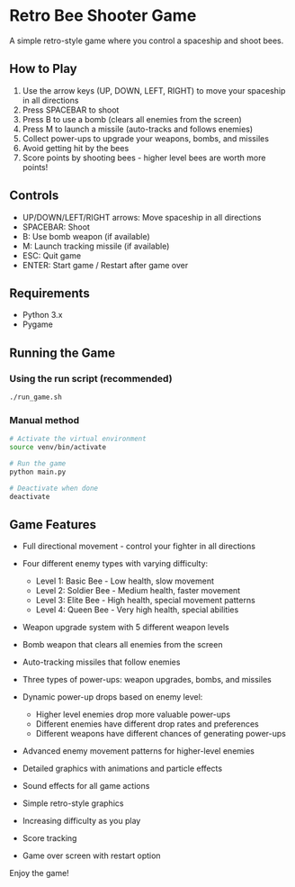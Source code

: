 # Retro Bee Shooter Game

A simple retro-style game where you control a spaceship and shoot bees.

## How to Play

1. Use the arrow keys (UP, DOWN, LEFT, RIGHT) to move your spaceship in all directions
2. Press SPACEBAR to shoot
3. Press B to use a bomb (clears all enemies from the screen)
4. Press M to launch a missile (auto-tracks and follows enemies)
5. Collect power-ups to upgrade your weapons, bombs, and missiles
6. Avoid getting hit by the bees
7. Score points by shooting bees - higher level bees are worth more points!

## Controls

- UP/DOWN/LEFT/RIGHT arrows: Move spaceship in all directions
- SPACEBAR: Shoot
- B: Use bomb weapon (if available)
- M: Launch tracking missile (if available)
- ESC: Quit game
- ENTER: Start game / Restart after game over

## Requirements

- Python 3.x
- Pygame

## Running the Game

### Using the run script (recommended)

```bash
./run_game.sh
```

### Manual method

```bash
# Activate the virtual environment
source venv/bin/activate

# Run the game
python main.py

# Deactivate when done
deactivate
```

## Game Features

- Full directional movement - control your fighter in all directions
- Four different enemy types with varying difficulty:
  - Level 1: Basic Bee - Low health, slow movement
  - Level 2: Soldier Bee - Medium health, faster movement
  - Level 3: Elite Bee - High health, special movement patterns
  - Level 4: Queen Bee - Very high health, special abilities
- Weapon upgrade system with 5 different weapon levels
- Bomb weapon that clears all enemies from the screen
- Auto-tracking missiles that follow enemies
- Three types of power-ups: weapon upgrades, bombs, and missiles
- Dynamic power-up drops based on enemy level:
  - Higher level enemies drop more valuable power-ups
  - Different enemies have different drop rates and preferences
  - Different weapons have different chances of generating power-ups
- Advanced enemy movement patterns for higher-level enemies
- Detailed graphics with animations and particle effects
- Sound effects for all game actions

- Simple retro-style graphics
- Increasing difficulty as you play
- Score tracking
- Game over screen with restart option

Enjoy the game!

